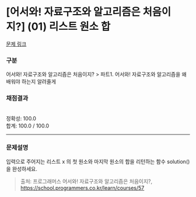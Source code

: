 # [어서와! 자료구조와 알고리즘은 처음이지?] (01) 리스트 원소 합

[문제 링크](https://school.programmers.co.kr/learn/courses/57/lessons/13772) 

### 구분

어서와! 자료구조와 알고리즘은 처음이지? > 파트1. 어서와! 자료구조와 알고리즘을 왜 배워야 하는지 알려줄게 

### 채점결과

<br/>정확성: 100.0<br/>합계: 100.0 / 100.0

<hr>

### 문제설명
<p>입력으로 주어지는 리스트 x 의 첫 원소와 마지막 원소의 합을 리턴하는 함수 solution() 을 완성하세요.</p>

> 출처: 프로그래머스 어서와! 자료구조와 알고리즘은 처음이지?, https://school.programmers.co.kr/learn/courses/57
